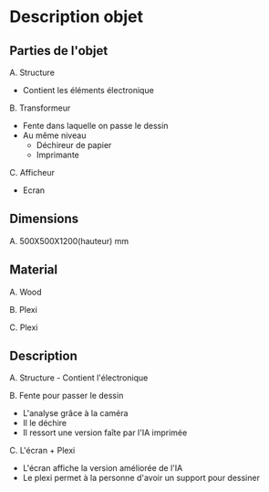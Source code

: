 # Description objet

## Parties de l'objet

A. Structure 

- Contient les éléments électronique

B.  Transformeur 

- Fente dans laquelle on passe le dessin
- Au même niveau 
  - Déchireur de papier
  - Imprimante

C. Afficheur

- Ecran



## Dimensions

A.  500X500X1200(hauteur) mm



## Material

A. Wood

B. Plexi

C. Plexi 



## Description

A. Structure - Contient l'électronique

B. Fente pour passer le dessin 

- L'analyse grâce à la caméra
- Il le déchire
- Il ressort une version faîte par l'IA imprimée

C. L'écran + Plexi

- L'écran affiche la version améliorée de l'IA
- Le plexi permet à la personne d'avoir un support pour dessiner



